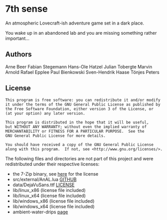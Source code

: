 # 7th sense

An atmospheric Lovecraft-ish adventure game set in a dark place.

You wake up in an abandoned lab and you are missing something rather important... 

## Authors
Arne Beer
Fabian Stegemann
Hans-Ole Hatzel
Julian Tobergte
Marvin Arnold
Rafael Epplee
Paul Bienkowski
Sven-Hendrik Haase
Tönjes Peters

## License

    This program is free software: you can redistribute it and/or modify
    it under the terms of the GNU General Public License as published by
    the Free Software Foundation, either version 3 of the License, or
    (at your option) any later version.

    This program is distributed in the hope that it will be useful,
    but WITHOUT ANY WARRANTY; without even the implied warranty of
    MERCHANTABILITY or FITNESS FOR A PARTICULAR PURPOSE.  See the
    GNU General Public License for more details.

    You should have received a copy of the GNU General Public License
    along with this program.  If not, see <http://www.gnu.org/licenses/>.

The following files and directories are not part of this project and were redistributed under their respective licenses:

* the 7-Zip binary, see [here](http://www.7-zip.org/license.txt) for the license
* src/external/AnAL.lua [GITHUB](https://github.com/bartbes/love-misc-libs/tree/master/AnAL)
* data/DejaVuSans.ttf [LICENSE](http://dejavu-fonts.org/wiki/License)
* lib/linux_x86 (license file included)
* lib/linux_x64 (license file included)
* lib/windows_x86 (license file included)
* lib/windows_x64 (license file included)
* ambient-water-drips [page](http://opengameart.org/content/ambient-water-drips)
